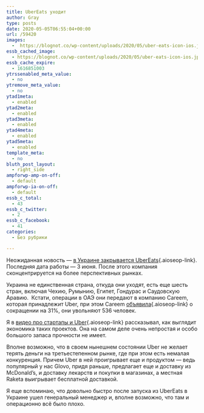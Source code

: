 ```yaml
---
title: UberEats уходит
author: Gray
type: posts
date: 2020-05-05T06:55:04+00:00
url: /59420
images:
  -  https://blognot.co/wp-content/uploads/2020/05/uber-eats-icon-ios.jpg
essb_cached_image:
  - https://blognot.co/wp-content/uploads/2020/05/uber-eats-icon-ios.jpg
essb_cache_expire:
  - 1616851003
ytrssenabled_meta_value:
  - no
ytremove_meta_value:
  - no
ytad1meta:
  - enabled
ytad2meta:
  - enabled
ytad3meta:
  - enabled
ytad4meta:
  - enabled
ytad5meta:
  - enabled
template_meta:
  - no
bluth_post_layout:
  - right_side
ampforwp-amp-on-off:
  - default
ampforwp-ia-on-off:
  - default
essb_c_total:
  - 43
essb_c_twitter:
  - 2
essb_c_facebook:
  - 41
categories:
  - Без рубрики

---
```








Неожиданная новость — [в Украине закрывается UberEats][1]{.aioseop-link}. Последняя дата работы — 3 июня. После этого компания сконцентрируется на более перспективных рынках. 

Украина не единственная страна, откуда они уходят, есть еще шесть стран, включая Чехию, Румынию, Египет, Гондурас и Саудовскую Аравию.  Кстати, операции в ОАЭ они передают в компанию Careem, которая принадлежит Uber, при этом Careem [объявила][2]{.aioseop-link} о сокращении на 31%, они увольняют 536 человек.

Я в [видео про стартапы и Uber][3]{.aioseop-link} рассказывал, как выглядит экономика таких проектов. Она на самом деле очень непростая и особо большого запаса прочности не имеет. 

Вполне возможно, что в своем нынешнем состоянии Uber не желает терять деньги на третьестепенном рынке, где при этом есть немалая конкуренция. Причем Uber в ней проигрывает еще и продуктом — ведь популярный у нас Glovo, придя раньше, предлагает еще и доставку из McDonald’s, и доставку лекарств и покупки в магазинах, а местная Raketa выигрывает бесплатной доставкой.

Я еще вспоминаю, что довольно быстро после запуска из UberEats в Украине ушел генеральный менеджер и, вполне возможно, что там и операционно всё было плохо.&nbsp;

 [1]: https://techcrunch.com/2020/05/04/uber-eats-exits-seven-markets-transfers-one-as-part-of-competitive-retooling/
 [2]: https://blog.careem.com/en/securing-careem-through-these-uncertain-times/
 [3]: https://youtu.be/VvWhxHFpqos